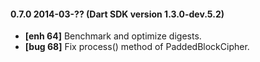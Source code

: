 #### 0.7.0 2014-03-?? (Dart SDK version 1.3.0-dev.5.2)

* **[enh 64]** Benchmark and optimize digests.
* **[bug 68]** Fix process() method of PaddedBlockCipher.
